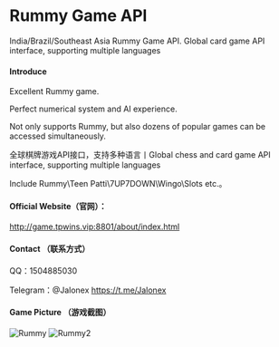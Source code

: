 # Rummy Game API
India/Brazil/Southeast Asia Rummy Game API. Global card game API interface, supporting multiple languages

#### Introduce
Excellent Rummy game.

Perfect numerical system and AI experience.

Not only supports Rummy, but also dozens of popular games can be accessed simultaneously.

全球棋牌游戏API接口，支持多种语言丨Global chess and card game API interface, supporting multiple languages

Include Rummy\Teen Patti\7UP7DOWN\Wingo\Slots etc.。


#### Official Website（官网）：
http://game.tpwins.vip:8801/about/index.html


#### Contact （联系方式）
QQ：1504885030

Telegram：@Jalonex https://t.me/Jalonex


#### Game Picture （游戏截图）
![Rummy](https://user-images.githubusercontent.com/90822325/224591003-5e79e9b5-0c75-40dd-86a3-4989a88ec77a.jpg)
![Rummy2](https://user-images.githubusercontent.com/90822325/224591013-aeaec936-5643-4596-b41e-5bdc7d0ac24f.jpg)
